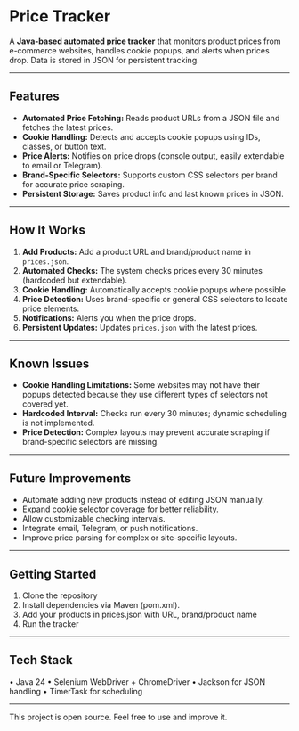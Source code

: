 # Price Tracker

A **Java-based automated price tracker** that monitors product prices from e-commerce websites, handles cookie popups, and alerts when prices drop. Data is stored in JSON for persistent tracking.

---

## Features
- **Automated Price Fetching:** Reads product URLs from a JSON file and fetches the latest prices.  
- **Cookie Handling:** Detects and accepts cookie popups using IDs, classes, or button text.  
- **Price Alerts:** Notifies on price drops (console output, easily extendable to email or Telegram).  
- **Brand-Specific Selectors:** Supports custom CSS selectors per brand for accurate price scraping.  
- **Persistent Storage:** Saves product info and last known prices in JSON.

---

## How It Works
1. **Add Products:** Add a product URL and brand/product name in `prices.json`.  
2. **Automated Checks:** The system checks prices every 30 minutes (hardcoded but extendable).  
3. **Cookie Handling:** Automatically accepts cookie popups where possible.  
4. **Price Detection:** Uses brand-specific or general CSS selectors to locate price elements.  
5. **Notifications:** Alerts you when the price drops.  
6. **Persistent Updates:** Updates `prices.json` with the latest prices.

---

## Known Issues
- **Cookie Handling Limitations:** Some websites may not have their popups detected because they use different types of selectors not covered yet.  
- **Hardcoded Interval:** Checks run every 30 minutes; dynamic scheduling is not implemented.  
- **Price Detection:** Complex layouts may prevent accurate scraping if brand-specific selectors are missing.

---

## Future Improvements
- Automate adding new products instead of editing JSON manually.  
- Expand cookie selector coverage for better reliability.  
- Allow customizable checking intervals.  
- Integrate email, Telegram, or push notifications.  
- Improve price parsing for complex or site-specific layouts.

---

## Getting Started

1. Clone the repository
2. Install dependencies via Maven (pom.xml).
3. Add your products in prices.json with URL, brand/product name
4. Run the tracker
   
---

##  Tech Stack
•	Java 24
•	Selenium WebDriver + ChromeDriver
•	Jackson for JSON handling
•	TimerTask for scheduling

---

This project is open source. Feel free to use and improve it.
